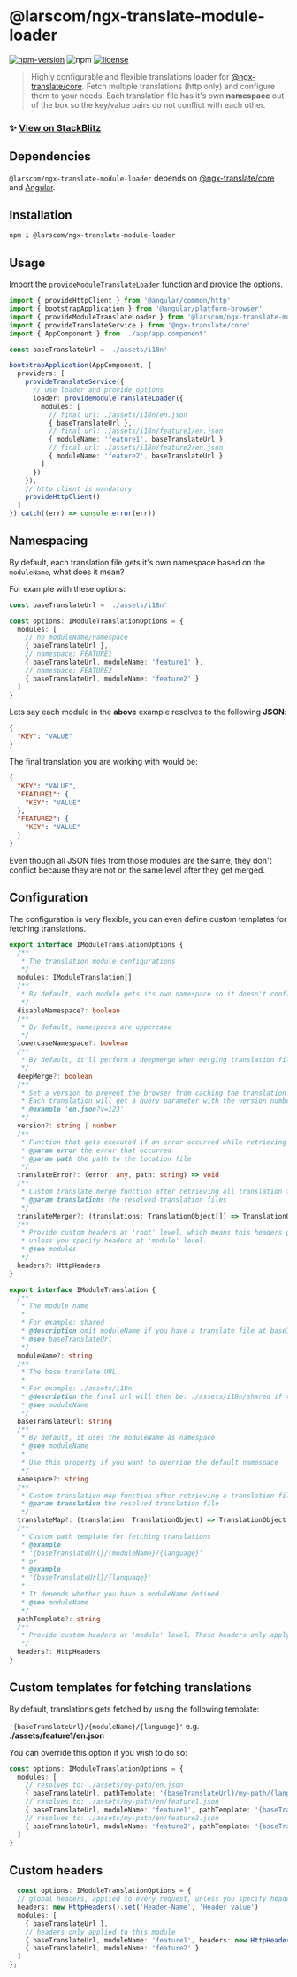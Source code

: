 # @larscom/ngx-translate-module-loader

[![npm-version](https://img.shields.io/npm/v/@larscom/ngx-translate-module-loader.svg?label=npm)](https://www.npmjs.com/package/@larscom/ngx-translate-module-loader)
![npm](https://img.shields.io/npm/dw/@larscom/ngx-translate-module-loader)
[![license](https://img.shields.io/npm/l/@larscom/ngx-translate-module-loader.svg)](https://github.com/larscom/ngx-translate-module-loader/blob/main/LICENSE)

> Highly configurable and flexible translations loader for [@ngx-translate/core](https://github.com/ngx-translate/core). Fetch multiple translations (http only) and configure them to your needs. Each translation file has it's own **namespace** out of the box so the key/value pairs do not conflict with each other.

### ✨ [View on StackBlitz](https://stackblitz.com/edit/ngx-translate-module-loader)

## Dependencies

`@larscom/ngx-translate-module-loader` depends on [@ngx-translate/core](https://github.com/ngx-translate/core) and [Angular](https://github.com/angular/angular).

## Installation

```bash
npm i @larscom/ngx-translate-module-loader
```

## Usage

Import the `provideModuleTranslateLoader` function and provide the options.

```ts
import { provideHttpClient } from '@angular/common/http'
import { bootstrapApplication } from '@angular/platform-browser'
import { provideModuleTranslateLoader } from '@larscom/ngx-translate-module-loader'
import { provideTranslateService } from '@ngx-translate/core'
import { AppComponent } from './app/app.component'

const baseTranslateUrl = './assets/i18n'

bootstrapApplication(AppComponent, {
  providers: [
    provideTranslateService({
      // use loader and provide options
      loader: provideModuleTranslateLoader({
        modules: [
          // final url: ./assets/i18n/en.json
          { baseTranslateUrl },
          // final url: ./assets/i18n/feature1/en.json
          { moduleName: 'feature1', baseTranslateUrl },
          // final url: ./assets/i18n/feature2/en.json
          { moduleName: 'feature2', baseTranslateUrl }
        ]
      })
    }),
    // http client is mandatory
    provideHttpClient()
  ]
}).catch((err) => console.error(err))
```

## Namespacing

By default, each translation file gets it's own namespace based on the `moduleName`, what does it mean?

For example with these options:

```ts
const baseTranslateUrl = './assets/i18n'

const options: IModuleTranslationOptions = {
  modules: [
    // no moduleName/namespace
    { baseTranslateUrl },
    // namespace: FEATURE1
    { baseTranslateUrl, moduleName: 'feature1' },
    // namespace: FEATURE2
    { baseTranslateUrl, moduleName: 'feature2' }
  ]
}
```

Lets say each module in the **above** example resolves to the following **JSON**:

```json
{
  "KEY": "VALUE"
}
```

The final translation you are working with would be:

```json
{
  "KEY": "VALUE",
  "FEATURE1": {
    "KEY": "VALUE"
  },
  "FEATURE2": {
    "KEY": "VALUE"
  }
}
```

Even though all JSON files from those modules are the same, they don't conflict because they are not on the same level after they get merged.

## Configuration

The configuration is very flexible, you can even define custom templates for fetching translations.

```ts
export interface IModuleTranslationOptions {
  /**
   * The translation module configurations
   */
  modules: IModuleTranslation[]
  /**
   * By default, each module gets its own namespace so it doesn't conflict with other modules
   */
  disableNamespace?: boolean
  /**
   * By default, namespaces are uppercase
   */
  lowercaseNamespace?: boolean
  /**
   * By default, it'll perform a deepmerge when merging translation files
   */
  deepMerge?: boolean
  /**
   * Set a version to prevent the browser from caching the translation files.
   * Each translation will get a query parameter with the version number
   * @example 'en.json?v=123'
   */
  version?: string | number
  /**
   * Function that gets executed if an error occurred while retrieving a translation file
   * @param error the error that occurred
   * @param path the path to the location file
   */
  translateError?: (error: any, path: string) => void
  /**
   * Custom translate merge function after retrieving all translation files
   * @param translations the resolved translation files
   */
  translateMerger?: (translations: TranslationObject[]) => TranslationObject
  /**
   * Provide custom headers at 'root' level, which means this headers gets added to every request
   * unless you specify headers at 'module' level.
   * @see modules
   */
  headers?: HttpHeaders
}
```

```ts
export interface IModuleTranslation {
  /**
   * The module name
   *
   * For example: shared
   * @description omit moduleName if you have a translate file at baseTranslateUrl level
   * @see baseTranslateUrl
   */
  moduleName?: string
  /**
   * The base translate URL
   *
   * For example: ./assets/i18n
   * @description the final url will then be: ./assets/i18n/shared if the moduleName is shared
   * @see moduleName
   */
  baseTranslateUrl: string
  /**
   * By default, it uses the moduleName as namespace
   * @see moduleName
   *
   * Use this property if you want to override the default namespace
   */
  namespace?: string
  /**
   * Custom translation map function after retrieving a translation file
   * @param translation the resolved translation file
   */
  translateMap?: (translation: TranslationObject) => TranslationObject
  /**
   * Custom path template for fetching translations
   * @example
   * '{baseTranslateUrl}/{moduleName}/{language}'
   * or
   * @example
   * '{baseTranslateUrl}/{language}'
   *
   * It depends whether you have a moduleName defined
   * @see moduleName
   */
  pathTemplate?: string
  /**
   * Provide custom headers at 'module' level. These headers only apply to this module.
   */
  headers?: HttpHeaders
}
```

## Custom templates for fetching translations

By default, translations gets fetched by using the following template:

`'{baseTranslateUrl}/{moduleName}/{language}'` e.g. **./assets/feature1/en.json**

You can override this option if you wish to do so:

```ts
const options: IModuleTranslationOptions = {
  modules: [
    // resolves to: ./assets/my-path/en.json
    { baseTranslateUrl, pathTemplate: '{baseTranslateUrl}/my-path/{language}' },
    // resolves to: ./assets/my-path/en/feature1.json
    { baseTranslateUrl, moduleName: 'feature1', pathTemplate: '{baseTranslateUrl}/my-path/{language}/{moduleName}' },
    // resolves to: ./assets/my-path/en/feature2.json
    { baseTranslateUrl, moduleName: 'feature2', pathTemplate: '{baseTranslateUrl}/my-path/{language}/{moduleName}' }
  ]
}
```

## Custom headers

```ts
  const options: IModuleTranslationOptions = {
  // global headers, applied to every request, unless you specify headers at 'module' level
  headers: new HttpHeaders().set('Header-Name', 'Header value')
  modules: [
    { baseTranslateUrl },
    // headers only applied to this module
    { baseTranslateUrl, moduleName: 'feature1', headers: new HttpHeaders().set('Header-Name', 'Header value') },
    { baseTranslateUrl, moduleName: 'feature2' }
  ]
};
```
